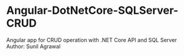 # Angular-DotNetCore-SQLServer-CRUD
Angular app for CRUD operation with .NET Core API and SQL Server <br>
Author: Sunil Agrawal
